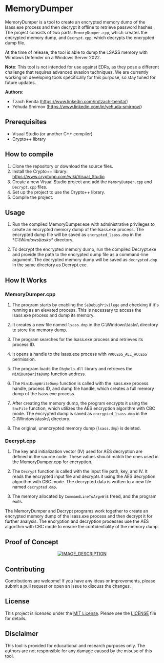 # MemoryDumper

MemoryDumper is a tool to create an encrypted memory dump of the lsass.exe process and then decrypt it offline to retrieve password hashes. The project consists of two parts: `MemoryDumper.cpp`, which creates the encrypted memory dump, and `Decrypt.cpp`, which decrypts the encrypted dump file.

At the time of release, the tool is able to dump the LSASS memory with Windows Defender on a Windows Server 2022.

**Note:** This tool is not intended for use against EDRs, as they pose a different challenge that requires advanced evasion techniques. We are currently working on developing tools specifically for this purpose, so stay tuned for future updates.

**Authors**:
- Tzach Benita (https://www.linkedin.com/in/tzach-benita/)
- Yehuda Smirnov (https://www.linkedin.com/in/yehuda-smirnov/)

## Prerequisites

- Visual Studio (or another C++ compiler)
- Crypto++ library

## How to compile

1. Clone the repository or download the source files.
2. Install the Crypto++ library: https://www.cryptopp.com/wiki/Visual_Studio
3. Create a new Visual Studio project and add the `MemoryDumper.cpp` and `Decrypt.cpp` files.
4. Set up the project to use the Crypto++ library.
5. Compile the project.

## Usage

1. Run the compiled MemoryDumper.exe with administrative privileges to create an encrypted memory dump of the lsass.exe process. The encrypted dump file will be saved as `encrypted_lsass.dmp` in the **C:\Windows\tasks\** directory.

2. To decrypt the encrypted memory dump, run the compiled Decrypt.exe and provide the path to the encrypted dump file as a command-line argument. The decrypted memory dump will be saved as `decrypted.dmp` in the same directory as Decrypt.exe.

## How It Works

### MemoryDumper.cpp

1. The program starts by enabling the `SeDebugPrivilege` and checking if it's running as an elevated process. This is necessary to access the lsass.exe process and dump its memory.

2. It creates a new file named `lsass.dmp` in the C:\Windows\tasks\ directory to store the memory dump.

3. The program searches for the lsass.exe process and retrieves its process ID.

4. It opens a handle to the lsass.exe process with `PROCESS_ALL_ACCESS` permission.

5. The program loads the `Dbghelp.dll` library and retrieves the `MiniDumpWriteDump` function address.

6. The `MiniDumpWriteDump` function is called with the lsass.exe process handle, process ID, and dump file handle, which creates a full memory dump of the lsass.exe process.

7. After creating the memory dump, the program encrypts it using the `EncFile` function, which utilizes the AES encryption algorithm with CBC mode. The encrypted dump is saved as `encrypted_lsass.dmp` in the C:\Windows\tasks\ directory.

8. The original, unencrypted memory dump (`lsass.dmp`) is deleted.

### Decrypt.cpp

1. The key and initialization vector (IV) used for AES decryption are defined in the source code. These values should match the ones used in the MemoryDumper.cpp for encryption.

2. The `Decrypt` function is called with the input file path, key, and IV. It reads the encrypted input file and decrypts it using the AES decryption algorithm with CBC mode. The decrypted data is written to a new file named `decrypted.dmp`.

3. The memory allocated by `CommandLineToArgvW` is freed, and the program exits.

The MemoryDumper and Decrypt programs work together to create an encrypted memory dump of the lsass.exe process and then decrypt it for further analysis. The encryption and decryption processes use the AES algorithm with CBC mode to ensure the confidentiality of the memory dump.

## Proof of Concept

<div align="center">
  <a href="https://www.youtube.com/watch?v=F_XO3SCewqo">
    <img src="https://img.youtube.com/vi/F_XO3SCewqo/0.jpg" alt="IMAGE_DESCRIPTION">
  </a>
</div>


## Contributing

Contributions are welcome! If you have any ideas or improvements, please submit a pull request or open an issue to discuss the changes.

## License

This project is licensed under the [MIT License](LICENSE). Please see the [LICENSE](LICENSE) file for details.

## Disclaimer

This tool is provided for educational and research purposes only. The authors are not responsible for any damage caused by the misuse of this tool.
